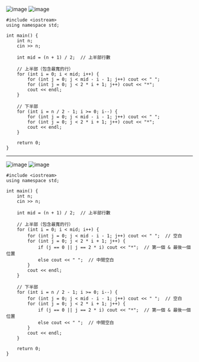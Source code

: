 ![image](https://github.com/user-attachments/assets/0c3a36e1-e447-4e1e-bf20-8ae41d8a314d)
![image](https://github.com/user-attachments/assets/90d9f0b0-acf7-440b-9a3d-4b98b6c8834d)

```
#include <iostream>
using namespace std;

int main() {
    int n;
    cin >> n;

    int mid = (n + 1) / 2;  // 上半部行數

    // 上半部（包含最寬的行）
    for (int i = 0; i < mid; i++) {
        for (int j = 0; j < mid - i - 1; j++) cout << " ";
        for (int j = 0; j < 2 * i + 1; j++) cout << "*";
        cout << endl;
    }

    // 下半部
    for (int i = n / 2 - 1; i >= 0; i--) {
        for (int j = 0; j < mid - i - 1; j++) cout << " ";
        for (int j = 0; j < 2 * i + 1; j++) cout << "*";
        cout << endl;
    }

    return 0;
}
```
----------------------------------------------------------
![image](https://github.com/user-attachments/assets/3afe500a-f916-4498-8e84-dfa19ddd1541)
![image](https://github.com/user-attachments/assets/1a00dcda-7f28-439b-b24f-7706dcc164e0)


```
#include <iostream>
using namespace std;

int main() {
    int n;
    cin >> n;

    int mid = (n + 1) / 2;  // 上半部行數

    // 上半部（包含最寬的行）
    for (int i = 0; i < mid; i++) {
        for (int j = 0; j < mid - i - 1; j++) cout << " ";  // 空白
        for (int j = 0; j < 2 * i + 1; j++) {
            if (j == 0 || j == 2 * i) cout << "*";  // 第一個 & 最後一個位置
            else cout << " ";  // 中間空白
        }
        cout << endl;
    }

    // 下半部
    for (int i = n / 2 - 1; i >= 0; i--) {
        for (int j = 0; j < mid - i - 1; j++) cout << " ";  // 空白
        for (int j = 0; j < 2 * i + 1; j++) {
            if (j == 0 || j == 2 * i) cout << "*";  // 第一個 & 最後一個位置
            else cout << " ";  // 中間空白
        }
        cout << endl;
    }

    return 0;
}

```
